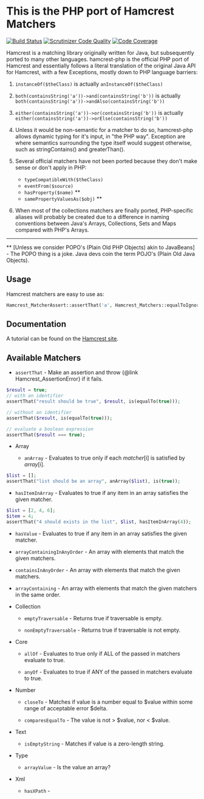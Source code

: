 This is the PHP port of Hamcrest Matchers
=========================================

[![Build Status](https://travis-ci.org/hamcrest/hamcrest-php.png?branch=master)](https://travis-ci.org/hamcrest/hamcrest-php)
[![Scrutinizer Code Quality](https://scrutinizer-ci.com/g/hamcrest/hamcrest-php/badges/quality-score.png?b=master)](https://scrutinizer-ci.com/g/hamcrest/hamcrest-php/?branch=master)
[![Code Coverage](https://scrutinizer-ci.com/g/hamcrest/hamcrest-php/badges/coverage.png?b=master)](https://scrutinizer-ci.com/g/hamcrest/hamcrest-php/?branch=master)

Hamcrest is a matching library originally written for Java, but
subsequently ported to many other languages.  hamcrest-php is the
official PHP port of Hamcrest and essentially follows a literal
translation of the original Java API for Hamcrest, with a few
Exceptions, mostly down to PHP language barriers:

  1. `instanceOf($theClass)` is actually `anInstanceOf($theClass)`

  2. `both(containsString('a'))->and(containsString('b'))`
     is actually `both(containsString('a'))->andAlso(containsString('b'))`

  3. `either(containsString('a'))->or(containsString('b'))`
     is actually `either(containsString('a'))->orElse(containsString('b'))`

  4. Unless it would be non-semantic for a matcher to do so, hamcrest-php
     allows dynamic typing for it's input, in "the PHP way". Exception are
     where semantics surrounding the type itself would suggest otherwise,
     such as stringContains() and greaterThan().

  5. Several official matchers have not been ported because they don't
     make sense or don't apply in PHP:

       - `typeCompatibleWith($theClass)`
       - `eventFrom($source)`
       - `hasProperty($name)` **
       - `samePropertyValuesAs($obj)` **

  6. When most of the collections matchers are finally ported, PHP-specific
     aliases will probably be created due to a difference in naming
     conventions between Java's Arrays, Collections, Sets and Maps compared
     with PHP's Arrays.

---
** [Unless we consider POPO's (Plain Old PHP Objects) akin to JavaBeans]
     - The POPO thing is a joke.  Java devs coin the term POJO's (Plain Old
       Java Objects).


Usage
-----

Hamcrest matchers are easy to use as:

```php
Hamcrest_MatcherAssert::assertThat('a', Hamcrest_Matchers::equalToIgnoringCase('A'));
```


Documentation
-------------
A tutorial can be found on the [Hamcrest site](https://code.google.com/archive/p/hamcrest/wikis/TutorialPHP.wiki).


Available Matchers
------------------
* `assertThat` - Make an assertion and throw {@link Hamcrest_AssertionError} if it fails.

```php
$result = true;
// with an identifier
assertThat("result should be true", $result, is(equalTo(true)));

// without an identifier
assertThat($result, is(equalTo(true)));

// evaluate a boolean expression
assertThat($result === true);
```

* Array

  * `anArray` - Evaluates to true only if each $matcher[$i] is satisfied by $array[$i].

```php
$list = [];
assertThat("list should be an array", anArray($list), is(true));
```

  * `hasItemInArray` - Evaluates to true if any item in an array satisfies the given matcher.

```php
$list = [2, 4, 6];
$item = 4;
assertThat("4 should exists in the list", $list, hasItemInArray(4));
```

  * `hasValue` - Evaluates to true if any item in an array satisfies the given matcher.

  * `arrayContainingInAnyOrder` - An array with elements that match the given matchers.

  * `containsInAnyOrder` - An array with elements that match the given matchers.

  * `arrayContaining` - An array with elements that match the given matchers in the same order.


* Collection

  * `emptyTraversable` - Returns true if traversable is empty.

  * `nonEmptyTraversable` - Returns true if traversable is not empty.


* Core

  * `allOf` - Evaluates to true only if ALL of the passed in matchers evaluate to true.

  * `anyOf` - Evaluates to true if ANY of the passed in matchers evaluate to true.


* Number

  * `closeTo` - Matches if value is a number equal to $value within some range of acceptable error $delta.

  * `comparesEqualTo` - The value is not > $value, nor < $value.


* Text

  * `isEmptyString` - Matches if value is a zero-length string.


* Type

  * `arrayValue` - Is the value an array?


* Xml

  * `hasXPath` - 